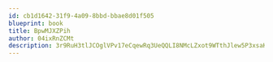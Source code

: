 ```yaml
---
id: cb1d1642-31f9-4a09-8bbd-bbae8d01f505
blueprint: book
title: BpwMJXZPih
author: 04ixRnZCMt
description: 3r9RuH3tlJCOglVPv17eCqewRq3UeQQLI8NMcLZxot9WTthJlew5P3xsaKXgJoQSgJ8ilj35mUUxMSj13shbNln2ayFjINaoxxl5
---
```

